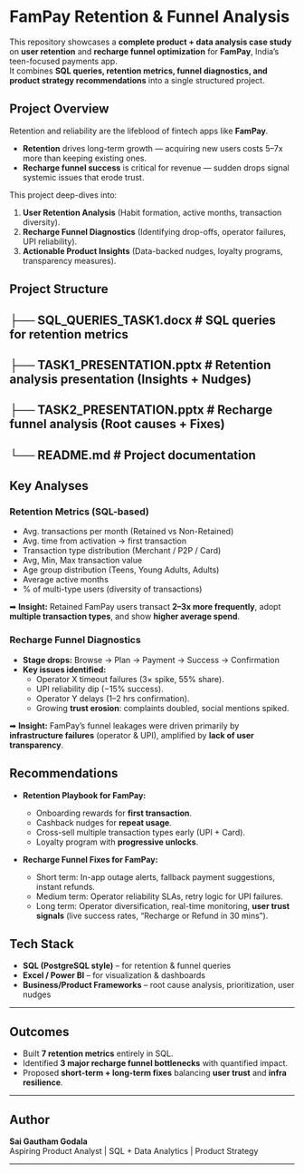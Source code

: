 #  FamPay Retention & Funnel Analysis

This repository showcases a **complete product + data analysis case study** on **user retention** and **recharge funnel optimization** for **FamPay**, India’s teen-focused payments app.  
It combines **SQL queries, retention metrics, funnel diagnostics, and product strategy recommendations** into a single structured project.  



##  Project Overview

Retention and reliability are the lifeblood of fintech apps like **FamPay**.  
- **Retention** drives long-term growth — acquiring new users costs 5–7x more than keeping existing ones.  
- **Recharge funnel success** is critical for revenue — sudden drops signal systemic issues that erode trust.  

This project deep-dives into:  
1. **User Retention Analysis** (Habit formation, active months, transaction diversity).  
2. **Recharge Funnel Diagnostics** (Identifying drop-offs, operator failures, UPI reliability).  
3. **Actionable Product Insights** (Data-backed nudges, loyalty programs, transparency measures).  



##  Project Structure

├── SQL_QUERIES_TASK1.docx # SQL queries for retention metrics
---
├── TASK1_PRESENTATION.pptx # Retention analysis presentation (Insights + Nudges)
---
├── TASK2_PRESENTATION.pptx # Recharge funnel analysis (Root causes + Fixes)
---
└── README.md # Project documentation
---




##  Key Analyses

### **Retention Metrics (SQL-based)**
- Avg. transactions per month (Retained vs Non-Retained)  
- Avg. time from activation → first transaction  
- Transaction type distribution (Merchant / P2P / Card)  
- Avg, Min, Max transaction value  
- Age group distribution (Teens, Young Adults, Adults)  
- Average active months  
- % of multi-type users (diversity of transactions)  

➡ **Insight:** Retained FamPay users transact **2–3x more frequently**, adopt **multiple transaction types**, and show **higher average spend**.  


### **Recharge Funnel Diagnostics**
- **Stage drops:** Browse → Plan → Payment → Success → Confirmation  
- **Key issues identified:**  
  - Operator X timeout failures (3× spike, 55% share).  
  - UPI reliability dip (−15% success).  
  - Operator Y delays (1–2 hrs confirmation).  
  - Growing **trust erosion**: complaints doubled, social mentions spiked.  

➡ **Insight:** FamPay’s funnel leakages were driven primarily by **infrastructure failures** (operator & UPI), amplified by **lack of user transparency**.  



##  Recommendations

- **Retention Playbook for FamPay:**  
  - Onboarding rewards for **first transaction**.  
  - Cashback nudges for **repeat usage**.  
  - Cross-sell multiple transaction types early (UPI + Card).  
  - Loyalty program with **progressive unlocks**.  

- **Recharge Funnel Fixes for FamPay:**  
  - Short term: In-app outage alerts, fallback payment suggestions, instant refunds.  
  - Medium term: Operator reliability SLAs, retry logic for UPI failures.  
  - Long term: Operator diversification, real-time monitoring, **user trust signals** (live success rates, “Recharge or Refund in 30 mins”).  



##  Tech Stack

- **SQL (PostgreSQL style)** – for retention & funnel queries  
- **Excel / Power BI** – for visualization & dashboards  
- **Business/Product Frameworks** – root cause analysis, prioritization, user nudges  

---

##  Outcomes

- Built **7 retention metrics** entirely in SQL.  
- Identified **3 major recharge funnel bottlenecks** with quantified impact.  
- Proposed **short-term + long-term fixes** balancing **user trust** and **infra resilience**.  

---

##  Author  
**Sai Gautham Godala**  
 Aspiring Product Analyst | SQL + Data Analytics | Product Strategy  

---
